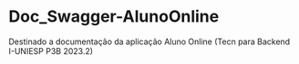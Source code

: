 # Doc_Swagger-AlunoOnline
Destinado a documentação da aplicação Aluno Online (Tecn para Backend I-UNIESP P3B 2023.2)
